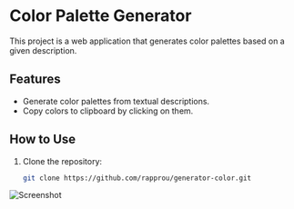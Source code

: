 # Color Palette Generator

This project is a web application that generates color palettes based on a given description.

## Features

- Generate color palettes from textual descriptions.
- Copy colors to clipboard by clicking on them.

## How to Use

1. Clone the repository:
   ```sh
   git clone https://github.com/rapprou/generator-color.git

 ![Screenshot](static/nutella.jpeg)


